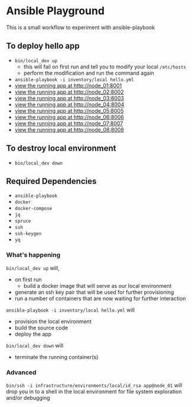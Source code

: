 # Ansible Playground
This is a small workflow to experiment with ansible-playbook

## To deploy hello app
* `bin/local_dev up`
  * this will fail on first run and tell you to modify your local `/etc/hosts`
  * perform the modification and run the command again
* `ansible-playbook -i inventory/local hello.yml`
* [view the running app at http://node_01:8001](http://node_01:8001)
* [view the running app at http://node_02:8002](http://node_02:8002)
* [view the running app at http://node_03:8003](http://node_03:8003)
* [view the running app at http://node_04:8004](http://node_04:8004)
* [view the running app at http://node_05:8005](http://node_05:8005)
* [view the running app at http://node_06:8006](http://node_06:8006)
* [view the running app at http://node_07:8007](http://node_07:8007)
* [view the running app at http://node_08:8008](http://node_08:8008)

## To destroy local environment
* `bin/local_dev down`

## Required Dependencies
* `ansible-playbook`
* `docker`
* `docker-compose`
* `jq`
* `spruce`
* `ssh`
* `ssh-keygen`
* `yq`

### What's happening
`bin/local_dev up` will,
* on first run
  * build a docker image that will serve as our local environment
* generate an ssh key pair that will be used for further provisioning
* run a number of containers that are now waiting for further interaction

`ansible-playbook -i inventory/local hello.yml` will
* provision the local environment
* build the source code
* deploy the app

`bin/local_dev down` will
* terminate the running container(s)

### Advanced
`bin/ssh -i infrastructure/environments/local/id_rsa app@node_01` will drop you in to a shell in the local environment for file system exploration and/or debugging

